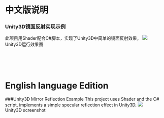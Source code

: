 中文版说明
====================================
### Unity3D镜面反射实现示例
此项目用Shader配合C#脚本，实现了Unity3D中简单的镜面反射效果。
![](http://img.blog.csdn.net/20150327104450257) 
Unity3D运行效果图

<br><br>
English language  Edition
=====================================
###Unity3D Mirror Reflection Example
This project uses Shader and the C# script, implements a simple specular reflection effect in Unity3D.
![](http://img.blog.csdn.net/20150327104450257) 
Unity3D screenshot
